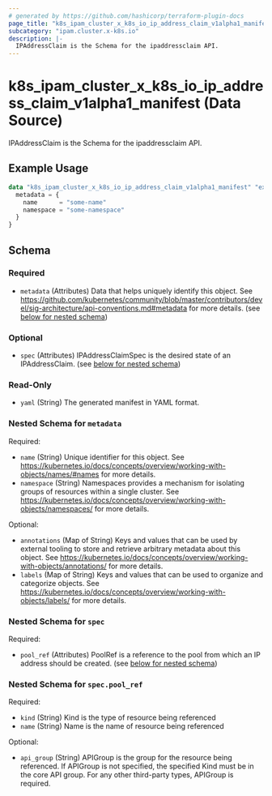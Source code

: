 ```yaml
---
# generated by https://github.com/hashicorp/terraform-plugin-docs
page_title: "k8s_ipam_cluster_x_k8s_io_ip_address_claim_v1alpha1_manifest Data Source - terraform-provider-k8s"
subcategory: "ipam.cluster.x-k8s.io"
description: |-
  IPAddressClaim is the Schema for the ipaddressclaim API.
---
```


# k8s_ipam_cluster_x_k8s_io_ip_address_claim_v1alpha1_manifest (Data Source)

IPAddressClaim is the Schema for the ipaddressclaim API.

## Example Usage

```terraform
data "k8s_ipam_cluster_x_k8s_io_ip_address_claim_v1alpha1_manifest" "example" {
  metadata = {
    name      = "some-name"
    namespace = "some-namespace"
  }
}
```

<!-- schema generated by tfplugindocs -->
## Schema

### Required

- `metadata` (Attributes) Data that helps uniquely identify this object. See https://github.com/kubernetes/community/blob/master/contributors/devel/sig-architecture/api-conventions.md#metadata for more details. (see [below for nested schema](#nestedatt--metadata))

### Optional

- `spec` (Attributes) IPAddressClaimSpec is the desired state of an IPAddressClaim. (see [below for nested schema](#nestedatt--spec))

### Read-Only

- `yaml` (String) The generated manifest in YAML format.

<a id="nestedatt--metadata"></a>
### Nested Schema for `metadata`

Required:

- `name` (String) Unique identifier for this object. See https://kubernetes.io/docs/concepts/overview/working-with-objects/names/#names for more details.
- `namespace` (String) Namespaces provides a mechanism for isolating groups of resources within a single cluster. See https://kubernetes.io/docs/concepts/overview/working-with-objects/namespaces/ for more details.

Optional:

- `annotations` (Map of String) Keys and values that can be used by external tooling to store and retrieve arbitrary metadata about this object. See https://kubernetes.io/docs/concepts/overview/working-with-objects/annotations/ for more details.
- `labels` (Map of String) Keys and values that can be used to organize and categorize objects. See https://kubernetes.io/docs/concepts/overview/working-with-objects/labels/ for more details.


<a id="nestedatt--spec"></a>
### Nested Schema for `spec`

Required:

- `pool_ref` (Attributes) PoolRef is a reference to the pool from which an IP address should be created. (see [below for nested schema](#nestedatt--spec--pool_ref))

<a id="nestedatt--spec--pool_ref"></a>
### Nested Schema for `spec.pool_ref`

Required:

- `kind` (String) Kind is the type of resource being referenced
- `name` (String) Name is the name of resource being referenced

Optional:

- `api_group` (String) APIGroup is the group for the resource being referenced. If APIGroup is not specified, the specified Kind must be in the core API group. For any other third-party types, APIGroup is required.
